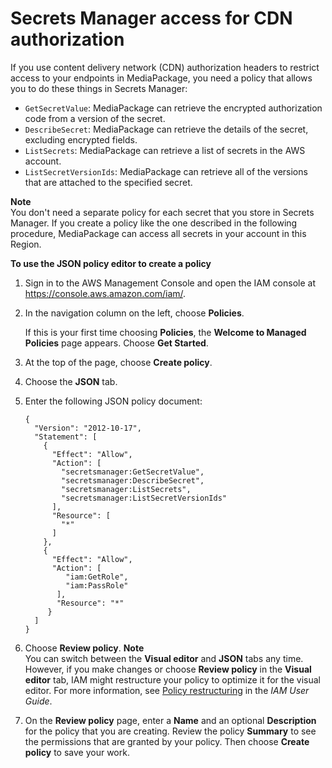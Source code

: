 # Secrets Manager access for CDN authorization<a name="setting-up-create-trust-rel-policy-cdn"></a>

If you use content delivery network \(CDN\) authorization headers to restrict access to your endpoints in MediaPackage, you need a policy that allows you to do these things in Secrets Manager:
+ `GetSecretValue`: MediaPackage can retrieve the encrypted authorization code from a version of the secret\.
+ `DescribeSecret`: MediaPackage can retrieve the details of the secret, excluding encrypted fields\.
+ `ListSecrets`: MediaPackage can retrieve a list of secrets in the AWS account\.
+ `ListSecretVersionIds`: MediaPackage can retrieve all of the versions that are attached to the specified secret\.

**Note**  
You don't need a separate policy for each secret that you store in Secrets Manager\. If you create a policy like the one described in the following procedure, MediaPackage can access all secrets in your account in this Region\.

**To use the JSON policy editor to create a policy**

1. Sign in to the AWS Management Console and open the IAM console at [https://console\.aws\.amazon\.com/iam/](https://console.aws.amazon.com/iam/)\.

1. In the navigation column on the left, choose **Policies**\. 

   If this is your first time choosing **Policies**, the **Welcome to Managed Policies** page appears\. Choose **Get Started**\.

1. At the top of the page, choose **Create policy**\.

1. Choose the **JSON** tab\.

1. Enter the following JSON policy document:

   ```
   {
     "Version": "2012-10-17",
     "Statement": [
       {
         "Effect": "Allow",
         "Action": [
           "secretsmanager:GetSecretValue",
           "secretsmanager:DescribeSecret",
           "secretsmanager:ListSecrets",
           "secretsmanager:ListSecretVersionIds"
         ],
         "Resource": [
           "*"
         ]
       },
       {
         "Effect": "Allow",
         "Action": [
            "iam:GetRole",
            "iam:PassRole"
          ],
          "Resource": "*"
        }
     ]
   }
   ```

1. Choose **Review policy**\.
**Note**  
You can switch between the **Visual editor** and **JSON** tabs any time\. However, if you make changes or choose **Review policy** in the **Visual editor** tab, IAM might restructure your policy to optimize it for the visual editor\. For more information, see [Policy restructuring](https://docs.aws.amazon.com/IAM/latest/UserGuide/troubleshoot_policies.html#troubleshoot_viseditor-restructure) in the *IAM User Guide*\.

1. On the **Review policy** page, enter a **Name** and an optional **Description** for the policy that you are creating\. Review the policy **Summary** to see the permissions that are granted by your policy\. Then choose **Create policy** to save your work\.